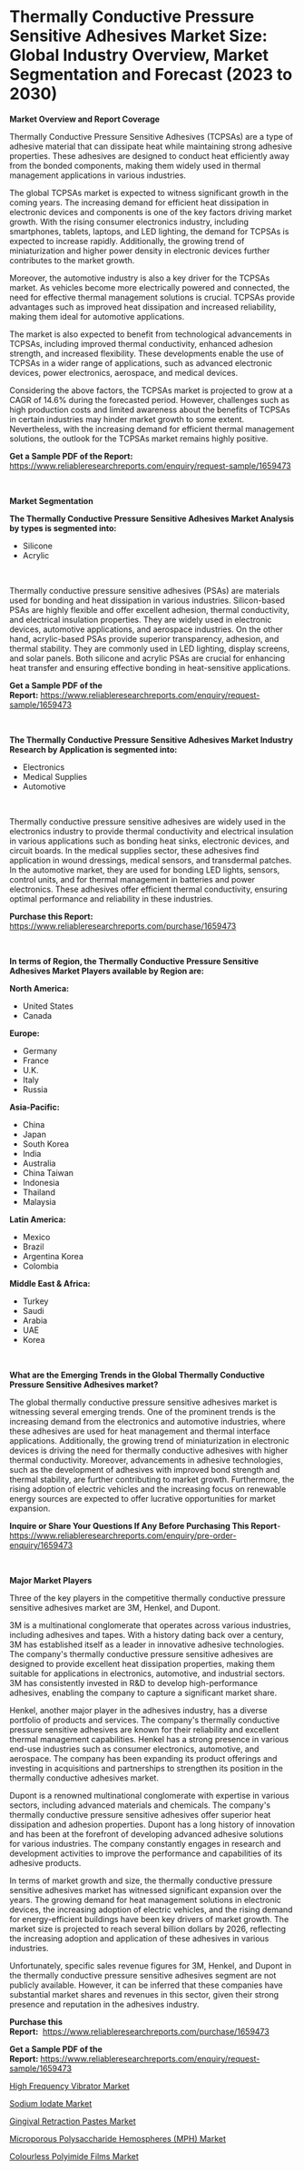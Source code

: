 <p><h1>Thermally Conductive Pressure Sensitive Adhesives Market Size: Global Industry Overview, Market Segmentation and Forecast (2023 to 2030)</h1></p><p><strong>Market Overview and Report Coverage</strong></p>
<p><p>Thermally Conductive Pressure Sensitive Adhesives (TCPSAs) are a type of adhesive material that can dissipate heat while maintaining strong adhesive properties. These adhesives are designed to conduct heat efficiently away from the bonded components, making them widely used in thermal management applications in various industries.</p><p>The global TCPSAs market is expected to witness significant growth in the coming years. The increasing demand for efficient heat dissipation in electronic devices and components is one of the key factors driving market growth. With the rising consumer electronics industry, including smartphones, tablets, laptops, and LED lighting, the demand for TCPSAs is expected to increase rapidly. Additionally, the growing trend of miniaturization and higher power density in electronic devices further contributes to the market growth.</p><p>Moreover, the automotive industry is also a key driver for the TCPSAs market. As vehicles become more electrically powered and connected, the need for effective thermal management solutions is crucial. TCPSAs provide advantages such as improved heat dissipation and increased reliability, making them ideal for automotive applications.</p><p>The market is also expected to benefit from technological advancements in TCPSAs, including improved thermal conductivity, enhanced adhesion strength, and increased flexibility. These developments enable the use of TCPSAs in a wider range of applications, such as advanced electronic devices, power electronics, aerospace, and medical devices.</p><p>Considering the above factors, the TCPSAs market is projected to grow at a CAGR of 14.6% during the forecasted period. However, challenges such as high production costs and limited awareness about the benefits of TCPSAs in certain industries may hinder market growth to some extent. Nevertheless, with the increasing demand for efficient thermal management solutions, the outlook for the TCPSAs market remains highly positive.</p></p>
<p><strong>Get a Sample PDF of the Report:</strong> <a href="https://www.reliableresearchreports.com/enquiry/request-sample/1659473">https://www.reliableresearchreports.com/enquiry/request-sample/1659473</a></p>
<p>&nbsp;</p>
<p><strong>Market Segmentation</strong></p>
<p><strong>The Thermally Conductive Pressure Sensitive Adhesives Market Analysis by types is segmented into:</strong></p>
<p><ul><li>Silicone</li><li>Acrylic</li></ul></p>
<p>&nbsp;</p>
<p><p>Thermally conductive pressure sensitive adhesives (PSAs) are materials used for bonding and heat dissipation in various industries. Silicon-based PSAs are highly flexible and offer excellent adhesion, thermal conductivity, and electrical insulation properties. They are widely used in electronic devices, automotive applications, and aerospace industries. On the other hand, acrylic-based PSAs provide superior transparency, adhesion, and thermal stability. They are commonly used in LED lighting, display screens, and solar panels. Both silicone and acrylic PSAs are crucial for enhancing heat transfer and ensuring effective bonding in heat-sensitive applications.</p></p>
<p><strong>Get a Sample PDF of the Report:</strong>&nbsp;<a href="https://www.reliableresearchreports.com/enquiry/request-sample/1659473">https://www.reliableresearchreports.com/enquiry/request-sample/1659473</a></p>
<p>&nbsp;</p>
<p><strong>The Thermally Conductive Pressure Sensitive Adhesives Market Industry Research by Application is segmented into:</strong></p>
<p><ul><li>Electronics</li><li>Medical Supplies</li><li>Automotive</li></ul></p>
<p>&nbsp;</p>
<p><p>Thermally conductive pressure sensitive adhesives are widely used in the electronics industry to provide thermal conductivity and electrical insulation in various applications such as bonding heat sinks, electronic devices, and circuit boards. In the medical supplies sector, these adhesives find application in wound dressings, medical sensors, and transdermal patches. In the automotive market, they are used for bonding LED lights, sensors, control units, and for thermal management in batteries and power electronics. These adhesives offer efficient thermal conductivity, ensuring optimal performance and reliability in these industries.</p></p>
<p><strong>Purchase this Report:</strong>&nbsp; <a href="https://www.reliableresearchreports.com/purchase/1659473">https://www.reliableresearchreports.com/purchase/1659473</a></p>
<p>&nbsp;</p>
<p><strong>In terms of Region, the Thermally Conductive Pressure Sensitive Adhesives Market Players available by Region are:</strong></p>
<p>
    <p> <strong> North America: </strong>
        <ul>
            <li>United States</li>
            <li>Canada</li>
        </ul>
        </p> 
    <p> <strong> Europe: </strong>
        <ul>
            <li>Germany</li>
            <li>France</li>
            <li>U.K.</li>
            <li>Italy</li>
            <li>Russia</li>
        </ul>
        </p> 
    <p> <strong> Asia-Pacific: </strong>
        <ul>
            <li>China</li>
            <li>Japan</li>
            <li>South Korea</li>
            <li>India</li>
            <li>Australia</li>
            <li>China Taiwan</li>
            <li>Indonesia</li>
            <li>Thailand</li>
            <li>Malaysia</li>
        </ul>
        </p> 
    <p> <strong> Latin America: </strong>
        <ul>
            <li>Mexico</li>
            <li>Brazil</li>
            <li>Argentina Korea</li>
            <li>Colombia</li>
        </ul>
        </p> 
    <p> <strong> Middle East & Africa: </strong>
        <ul>
            <li>Turkey</li>
            <li>Saudi</li>
            <li>Arabia</li>
            <li>UAE</li>
            <li>Korea</li>
        </ul>
    </p>
    </p>
<p>&nbsp;</p>
<p><strong>What are the Emerging Trends in the Global Thermally Conductive Pressure Sensitive Adhesives market?</strong></p>
<p><p>The global thermally conductive pressure sensitive adhesives market is witnessing several emerging trends. One of the prominent trends is the increasing demand from the electronics and automotive industries, where these adhesives are used for heat management and thermal interface applications. Additionally, the growing trend of miniaturization in electronic devices is driving the need for thermally conductive adhesives with higher thermal conductivity. Moreover, advancements in adhesive technologies, such as the development of adhesives with improved bond strength and thermal stability, are further contributing to market growth. Furthermore, the rising adoption of electric vehicles and the increasing focus on renewable energy sources are expected to offer lucrative opportunities for market expansion.</p></p>
<p><strong>Inquire or Share Your Questions If Any Before Purchasing This Report</strong>- <a href="https://www.reliableresearchreports.com/enquiry/pre-order-enquiry/1659473">https://www.reliableresearchreports.com/enquiry/pre-order-enquiry/1659473</a></p>
<p>&nbsp;</p>
<p><strong>Major Market Players</strong></p>
<p><p>Three of the key players in the competitive thermally conductive pressure sensitive adhesives market are 3M, Henkel, and Dupont.</p><p>3M is a multinational conglomerate that operates across various industries, including adhesives and tapes. With a history dating back over a century, 3M has established itself as a leader in innovative adhesive technologies. The company's thermally conductive pressure sensitive adhesives are designed to provide excellent heat dissipation properties, making them suitable for applications in electronics, automotive, and industrial sectors. 3M has consistently invested in R&D to develop high-performance adhesives, enabling the company to capture a significant market share.</p><p>Henkel, another major player in the adhesives industry, has a diverse portfolio of products and services. The company's thermally conductive pressure sensitive adhesives are known for their reliability and excellent thermal management capabilities. Henkel has a strong presence in various end-use industries such as consumer electronics, automotive, and aerospace. The company has been expanding its product offerings and investing in acquisitions and partnerships to strengthen its position in the thermally conductive adhesives market.</p><p>Dupont is a renowned multinational conglomerate with expertise in various sectors, including advanced materials and chemicals. The company's thermally conductive pressure sensitive adhesives offer superior heat dissipation and adhesion properties. Dupont has a long history of innovation and has been at the forefront of developing advanced adhesive solutions for various industries. The company constantly engages in research and development activities to improve the performance and capabilities of its adhesive products.</p><p>In terms of market growth and size, the thermally conductive pressure sensitive adhesives market has witnessed significant expansion over the years. The growing demand for heat management solutions in electronic devices, the increasing adoption of electric vehicles, and the rising demand for energy-efficient buildings have been key drivers of market growth. The market size is projected to reach several billion dollars by 2026, reflecting the increasing adoption and application of these adhesives in various industries.</p><p>Unfortunately, specific sales revenue figures for 3M, Henkel, and Dupont in the thermally conductive pressure sensitive adhesives segment are not publicly available. However, it can be inferred that these companies have substantial market shares and revenues in this sector, given their strong presence and reputation in the adhesives industry.</p></p>
<p><strong>Purchase this Report:</strong>&nbsp;&nbsp;<a href="https://www.reliableresearchreports.com/purchase/1659473">https://www.reliableresearchreports.com/purchase/1659473</a></p>
<p></p>
<p><strong>Get a Sample PDF of the Report:</strong>&nbsp;<a href="https://www.reliableresearchreports.com/enquiry/request-sample/1659473">https://www.reliableresearchreports.com/enquiry/request-sample/1659473</a></p>
<p><p><a href="https://www.linkedin.com/pulse/high-frequency-vibrator-market-challenges-opportunities/">High Frequency Vibrator Market</a></p><p><a href="https://medium.com/@melt.scale.beast/sodium-iodate-market-size-growth-forecast-2023-2030-358eaa1a0850">Sodium Iodate Market</a></p><p><a href="https://github.com/dzharov81/Market-Research-Report-List-1/blob/main/gingival-retraction-pastes-market.md">Gingival Retraction Pastes Market</a></p><p><a href="https://github.com/scarol104/Market-Research-Report-List-1/blob/main/microporous-polysaccharide-hemospheres-mph-market.md">Microporous Polysaccharide Hemospheres (MPH) Market</a></p><p><a href="https://www.linkedin.com/pulse/colourless-polyimide-films-market-size-share-global-analysis/">Colourless Polyimide Films Market</a></p></p>